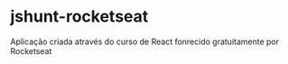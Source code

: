 # jshunt-rocketseat
Aplicação criada através do curso de React fonrecido gratuitamente por Rocketseat

